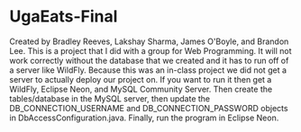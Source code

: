 # UgaEats-Final
Created by Bradley Reeves, Lakshay Sharma, James O'Boyle, and Brandon Lee. This is a project that I did with a group for Web Programming. It will not work correctly without the database that we created and it has to run off of a server like WildFly. Because this was an in-class project we did not get a server to actually deploy our project on. If you want to run it then get a WildFly, Eclipse Neon, and MySQL Community Server.  Then create the tables/database in the MySQL server, then update the DB_CONNECTION_USERNAME and DB_CONNECTION_PASSWORD objects in DbAccessConfiguration.java.  Finally, run the program in Eclipse Neon.
